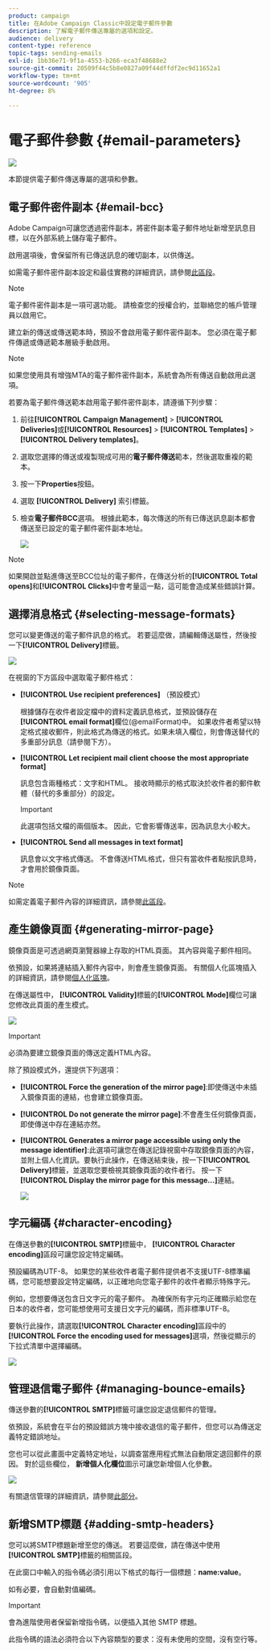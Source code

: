 ```yaml
---
product: campaign
title: 在Adobe Campaign Classic中設定電子郵件參數
description: 了解電子郵件傳送專屬的選項和設定。
audience: delivery
content-type: reference
topic-tags: sending-emails
exl-id: 1bb36e71-9f1a-4553-b266-eca3f48688e2
source-git-commit: 20509f44c5b8e0827a09f44dffdf2ec9d11652a1
workflow-type: tm+mt
source-wordcount: '905'
ht-degree: 8%

---
```


# 電子郵件參數 {#email-parameters}

![](../../assets/common.svg)

本節提供電子郵件傳送專屬的選項和參數。

## 電子郵件密件副本 {#email-bcc}

Adobe Campaign可讓您透過密件副本，將密件副本電子郵件地址新增至訊息目標，以在外部系統上儲存電子郵件。

啟用選項後，會保留所有已傳送訊息的確切副本，以供傳送。

如需電子郵件密件副本設定和最佳實務的詳細資訊，請參閱[此區段](../../installation/using/email-archiving.md)。

>[!NOTE]
>
>電子郵件密件副本是一項可選功能。 請檢查您的授權合約，並聯絡您的帳戶管理員以啟用它。

建立新的傳送或傳送範本時，預設不會啟用電子郵件密件副本。 您必須在電子郵件傳遞或傳遞範本層級手動啟用。

>[!NOTE]
>
>如果您使用具有增強MTA的電子郵件密件副本，系統會為所有傳送自動啟用此選項。

若要為電子郵件傳送範本啟用電子郵件密件副本，請遵循下列步驟：

1. 前往&#x200B;**[!UICONTROL Campaign Management]** > **[!UICONTROL Deliveries]**&#x200B;或&#x200B;**[!UICONTROL Resources]** > **[!UICONTROL Templates]** > **[!UICONTROL Delivery templates]**。
1. 選取您選擇的傳送或複製現成可用的&#x200B;**電子郵件傳送**&#x200B;範本，然後選取重複的範本。
1. 按一下&#x200B;**Properties**&#x200B;按鈕。
1. 選取 **[!UICONTROL Delivery]** 索引標籤。
1. 檢查&#x200B;**電子郵件BCC**&#x200B;選項。 根據此範本，每次傳送的所有已傳送訊息副本都會傳送至已設定的電子郵件密件副本地址。

   ![](assets/s_ncs_user_wizard_archiving.png)

>[!NOTE]
>
>如果開啟並點進傳送至BCC位址的電子郵件，在傳送分析的&#x200B;**[!UICONTROL Total opens]**&#x200B;和&#x200B;**[!UICONTROL Clicks]**&#x200B;中會考量這一點，這可能會造成某些錯誤計算。

## 選擇消息格式 {#selecting-message-formats}

您可以變更傳送的電子郵件訊息的格式。 若要這麼做，請編輯傳送屬性，然後按一下&#x200B;**[!UICONTROL Delivery]**&#x200B;標籤。

![](assets/s_ncs_user_wizard_email_param.png)

在視窗的下方區段中選取電子郵件格式：

* **[!UICONTROL Use recipient preferences]** （預設模式）

   根據儲存在收件者設定檔中的資料定義訊息格式，並預設儲存在&#x200B;**[!UICONTROL email format]**&#x200B;欄位(@emailFormat)中。 如果收件者希望以特定格式接收郵件，則此格式為傳送的格式。如果未填入欄位，則會傳送替代的多重部分訊息（請參閱下方）。

* **[!UICONTROL Let recipient mail client choose the most appropriate format]**

   訊息包含兩種格式：文字和HTML。 接收時顯示的格式取決於收件者的郵件軟體（替代的多重部分）的設定。

   >[!IMPORTANT]
   >
   >此選項包括文檔的兩個版本。 因此，它會影響傳送率，因為訊息大小較大。

* **[!UICONTROL Send all messages in text format]**

   訊息會以文字格式傳送。 不會傳送HTML格式，但只有當收件者點按訊息時，才會用於鏡像頁面。

>[!NOTE]
>
>如需定義電子郵件內容的詳細資訊，請參閱[此區段](defining-the-email-content.md)。

## 產生鏡像頁面 {#generating-mirror-page}

鏡像頁面是可透過網頁瀏覽器線上存取的HTML頁面。 其內容與電子郵件相同。

依預設，如果將連結插入郵件內容中，則會產生鏡像頁面。 有關個人化區塊插入的詳細資訊，請參閱[個人化區塊](personalization-blocks.md)。

在傳送屬性中， **[!UICONTROL Validity]**&#x200B;標籤的&#x200B;**[!UICONTROL Mode]**&#x200B;欄位可讓您修改此頁面的產生模式。

![](assets/s_ncs_user_wizard_miror_page_mode.png)

>[!IMPORTANT]
>
>必須為要建立鏡像頁面的傳送定義HTML內容。

除了預設模式外，還提供下列選項：

* **[!UICONTROL Force the generation of the mirror page]**:即使傳送中未插入鏡像頁面的連結，也會建立鏡像頁面。
* **[!UICONTROL Do not generate the mirror page]**:不會產生任何鏡像頁面，即使傳送中存在連結亦然。
* **[!UICONTROL Generates a mirror page accessible using only the message identifier]**:此選項可讓您在傳送記錄視窗中存取鏡像頁面的內容，並附上個人化資訊。要執行此操作，在傳送結束後，按一下&#x200B;**[!UICONTROL Delivery]**&#x200B;標籤，並選取您要檢視其鏡像頁面的收件者行。 按一下&#x200B;**[!UICONTROL Display the mirror page for this message...]**&#x200B;連結。

   ![](assets/s_ncs_user_wizard_miror_page_link.png)

## 字元編碼 {#character-encoding}

在傳送參數的&#x200B;**[!UICONTROL SMTP]**&#x200B;標籤中， **[!UICONTROL Character encoding]**&#x200B;區段可讓您設定特定編碼。

預設編碼為UTF-8。 如果您的某些收件者電子郵件提供者不支援UTF-8標準編碼，您可能想要設定特定編碼，以正確地向您電子郵件的收件者顯示特殊字元。

例如，您想要傳送包含日文字元的電子郵件。 為確保所有字元均正確顯示給您在日本的收件者，您可能想使用可支援日文字元的編碼，而非標準UTF-8。

要執行此操作，請選取&#x200B;**[!UICONTROL Character encoding]**&#x200B;區段中的&#x200B;**[!UICONTROL Force the encoding used for messages]**&#x200B;選項，然後從顯示的下拉式清單中選擇編碼。

![](assets/s_ncs_user_email_del_properties_smtp_tab_encoding.png)

## 管理退信電子郵件 {#managing-bounce-emails}

傳送參數的&#x200B;**[!UICONTROL SMTP]**&#x200B;標籤可讓您設定退信郵件的管理。

依預設，系統會在平台的預設錯誤方塊中接收退信的電子郵件，但您可以為傳送定義特定錯誤地址。

您也可以從此畫面中定義特定地址，以調查當應用程式無法自動限定退回郵件的原因。 對於這些欄位， **新增個人化欄位**&#x200B;圖示可讓您新增個人化參數。

![](assets/s_ncs_user_email_del_properties_smtp_tab.png)

有關退信管理的詳細資訊，請參閱[此部分](understanding-delivery-failures.md#bounce-mail-management)。

## 新增SMTP標題 {#adding-smtp-headers}

您可以將SMTP標題新增至您的傳送。 若要這麼做，請在傳送中使用&#x200B;**[!UICONTROL SMTP]**&#x200B;標籤的相關區段。

在此窗口中輸入的指令碼必須引用以下格式的每行一個標題：**name:value**。

如有必要，會自動對值編碼。

>[!IMPORTANT]
>
>會為進階使用者保留新增指令碼，以便插入其他 SMTP 標題。
>
>此指令碼的語法必須符合以下內容類型的要求：沒有未使用的空間，沒有空行等。
